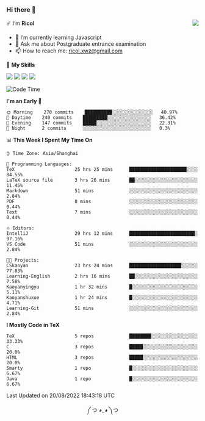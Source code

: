 ### Hi there 👋

<a href="#">
  <img align="right" src="https://github-readme-stats.vercel.app/api?username=Ricolxwz&count_private=true&show_icons=true&theme=prussian" />
</a>

☄️ I‘m **Ricol**

- 🌱 I’m currently learning Javascript
- 💬 Ask me about Postgraduate entrance examination
- 📫 How to reach me: ricol.xwz@gmail.com

🌟 **My Skills**

![](https://img.shields.io/badge/-Git-000000?style=flat-square&logo=git&logoColor=fff)
![](https://img.shields.io/badge/-C-3e74a2?style=flat-square&logo=C&logoColor=fff)
![](https://img.shields.io/badge/-Python-4fc08d?style=flat-square&logo=python&logoColor=fff)
![](https://img.shields.io/badge/-java-ffa500?style=flat-square&logo=java&logoColor=fff)

<!--START_SECTION:waka-->
![Code Time](http://img.shields.io/badge/Code%20Time-259%20hrs%2028%20mins-blue)

**I'm an Early 🐤** 

```text
🌞 Morning    270 commits    ██████████░░░░░░░░░░░░░░░   40.97% 
🌆 Daytime    240 commits    █████████░░░░░░░░░░░░░░░░   36.42% 
🌃 Evening    147 commits    █████░░░░░░░░░░░░░░░░░░░░   22.31% 
🌙 Night      2 commits      ░░░░░░░░░░░░░░░░░░░░░░░░░   0.3%

```


📊 **This Week I Spent My Time On** 

```text
⌚︎ Time Zone: Asia/Shanghai

💬 Programming Languages: 
TeX                      25 hrs 25 mins      █████████████████████░░░░   84.55% 
LaTeX source file        3 hrs 26 mins       ██░░░░░░░░░░░░░░░░░░░░░░░   11.45% 
Markdown                 51 mins             ░░░░░░░░░░░░░░░░░░░░░░░░░   2.84% 
PDF                      8 mins              ░░░░░░░░░░░░░░░░░░░░░░░░░   0.44% 
Text                     7 mins              ░░░░░░░░░░░░░░░░░░░░░░░░░   0.44%

🔥 Editors: 
IntelliJ                 29 hrs 12 mins      ████████████████████████░   97.16% 
VS Code                  51 mins             ░░░░░░░░░░░░░░░░░░░░░░░░░   2.84%

🐱‍💻 Projects: 
CSkaoyan                 23 hrs 24 mins      ███████████████████░░░░░░   77.83% 
Learning-English         2 hrs 16 mins       ██░░░░░░░░░░░░░░░░░░░░░░░   7.58% 
Kaoyanyingyu             1 hr 32 mins        █░░░░░░░░░░░░░░░░░░░░░░░░   5.11% 
Kaoyanshuxue             1 hr 24 mins        █░░░░░░░░░░░░░░░░░░░░░░░░   4.71% 
Learning-Git             51 mins             ░░░░░░░░░░░░░░░░░░░░░░░░░   2.84%

```

**I Mostly Code in TeX** 

```text
TeX                      5 repos             ████████░░░░░░░░░░░░░░░░░   33.33% 
C                        3 repos             █████░░░░░░░░░░░░░░░░░░░░   20.0% 
HTML                     3 repos             █████░░░░░░░░░░░░░░░░░░░░   20.0% 
Smarty                   1 repo              █░░░░░░░░░░░░░░░░░░░░░░░░   6.67% 
Java                     1 repo              █░░░░░░░░░░░░░░░░░░░░░░░░   6.67%

```



 Last Updated on 20/08/2022 18:43:18 UTC
<!--END_SECTION:waka-->

<div align="center">
༼ つ ◕_◕ ༽つ
</div>
